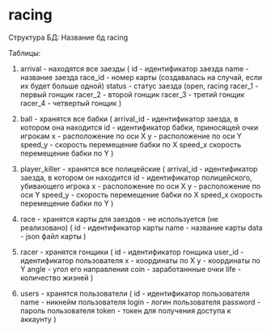 # racing

Структура БД:
Название бд racing

Таблицы:
1) arrival - находятся все заезды (
id - идентификатор заезда
name - название заезда
race_id - номер карты (создавалась на случай, если их будет больше одной)
status - статус заезда (open, racing
racer_1 - первый гонщик
racer_2 - второй гонщик
racer_3 - третий гонщик
racer_4 - четвертый гонщик
)

2) ball - хранятся все бабки (
arrival_id - идентификатор заезда, в котором она находится
id - идентификатор бабки, приносящей очки игрокам
x	 - расположение по оси X
y - расположение по оси Y
speed_y - скорость перемещение бабки по X
speed_x скорость перемещение бабки по Y
)

3) player_killer - хранятся все полицейские (
arrival_id - идентификатор заезда, в котором он находится
id - идентификатор полицейского, убивающего игрока
x	 - расположение по оси X
y - расположение по оси Y
speed_y - скорость перемещение бабки по X
speed_x скорость перемещение бабки по Y
)

4) race - хранятся карты для заездов - не используется (не реализовано) (
id - идентификатор карты
name - название карты
data - json файл карты
)

5) racer - хранятся гонщики (
id - идентификатор гонщика
user_id - идентификатор пользователя
x - координаты по X
y - координаты по Y
angle - угол его направления
coin - заработаннные очки
life - количество жизней
)

6) users - хранятся пользователи (
id - идентификатор пользователя
name - никнейм пользователя
login - логин пользователя
password - пароль пользователя
token - токен для получения доступа к аккаунту
)
